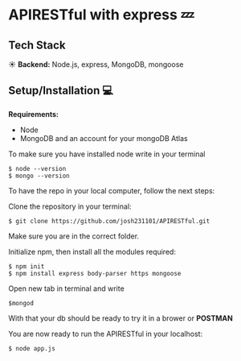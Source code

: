 # APIRESTful with express :zzz:

## Tech Stack

:sunny: **Backend:** Node.js, express, MongoDB, mongoose


## Setup/Installation :computer:
**Requirements:**
- Node<br>
- MongoDB and an account for your mongoDB Atlas

To make sure you have installed node write in your terminal <br>

```
$ node --version
$ mongo --version
```

To have the repo in your local computer, follow the next steps: <br>

Clone the repository in your terminal: <br>
```
$ git clone https://github.com/josh231101/APIRESTful.git
```

Make sure you are in the correct folder. <br>

Initialize npm, then install all the modules required:<br>

```
$ npm init
$ npm install express body-parser https mongoose
```
Open new tab in terminal and write
```
$mongod
```
With that your db should be ready to try it in a brower or **POSTMAN**

You are now ready to run the APIRESTful in your localhost:<br>

```
$ node app.js
```
